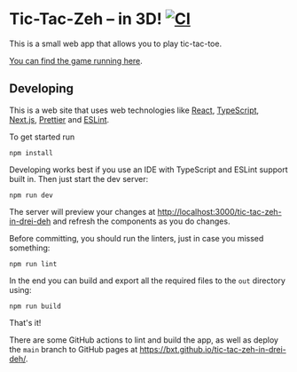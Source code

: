 Tic-Tac-Zeh – in 3D! [![CI](https://github.com/bxt/tic-tac-zeh-in-drei-deh/workflows/CI/badge.svg)](https://github.com/bxt/tic-tac-zeh-in-drei-deh/actions?query=workflow%3ACI)
====================

This is a small web app that allows you to play tic-tac-toe.

[You can find the game running here](https://bxt.github.io/tic-tac-zeh-in-drei-deh/).

Developing
----------

This is a web site that uses web technologies like [React](https://reactjs.org/), [TypeScript](https://www.typescriptlang.org/), [Next.js](https://nextjs.org/), [Prettier](https://prettier.io/) and [ESLint](https://eslint.org/).

To get started run

```shell
npm install
```

Developing works best if you use an IDE with TypeScript and ESLint support built in. Then just start the dev server:

```shell
npm run dev
```

The server will preview your changes at <http://localhost:3000/tic-tac-zeh-in-drei-deh> and refresh the components as you do changes.

Before committing, you should run the linters, just in case you missed something:

```shell
npm run lint
```

In the end you can build and export all the required files to the `out` directory using:

```shell
npm run build
```

That's it!

There are some GitHub actions to lint and build the app, as well as deploy the `main` branch to GitHub pages at <https://bxt.github.io/tic-tac-zeh-in-drei-deh/>.